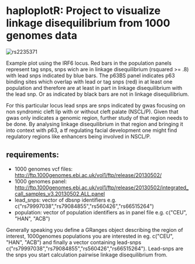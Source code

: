 # haploplotR:  Project to visualize linkage disequilibrium from 1000 genomes data

![rs2235371](https://user-images.githubusercontent.com/4353093/159236477-4170a802-f476-4a18-bb08-a036a98b7ada.png)

Example plot using the IRF6 locus. Red bars in the population panels represent tag snps, 
snps wich are in linkage disequilibrium (rsquared >= .8) with lead snps indicated by blue bars.
The p63BS panel indicates p63 binding sites which overlap with lead or tag snps (red) in at least one population 
and therefore are at least in part in linkage disequilibrium with the lead snp. Or as indicated by black bars are not in linkage disequilibrium.

For this particular locus lead snps are snps indicated by gwas focusing on non syndromic cleft lip with or without cleft palate (NSCL/P). 
Given that gwas only indicates a genomic region, further study of that region needs to be done. By analysing linkage disequilibrium in that region
and bringing it into context with p63, a tf regulating facial development one might find regulatory regions like enhancers being involved in NSCL/P.

## requirements:
- 1000 genomes vcf files: http://ftp.1000genomes.ebi.ac.uk/vol1/ftp/release/20130502/
- 1000 genomes panel: http://ftp.1000genomes.ebi.ac.uk/vol1/ftp/release/20130502/integrated_call_samples_v3.20130502.ALL.panel
- lead_snps: vector of dbsnp identifiers e.g. c("rs79997038","rs79084855","rs560426","rs66515264")
- population: vector of population identifiers as in panel file e.g. c("CEU", "HAN", "ACB")

Generally speaking you define a GRanges object describing the region of interest, 
1000genomes populations you are interested in eg. c("CEU", "HAN", "ACB") and 
finally a vector containing lead-snps c("rs79997038","rs79084855","rs560426","rs66515264").
Lead-snps are the snps you start calculation pairwise linkage disequilibrium from. 


